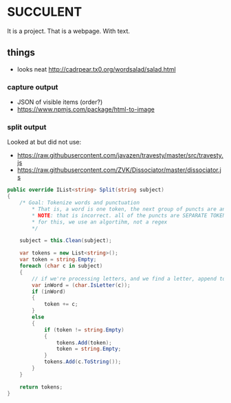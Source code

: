 # SUCCULENT

It is a project. That is a webpage. With text.

## things

- looks neat <http://cadrpear.tx0.org/wordsalad/salad.html>

### capture output

- JSON of visible items (order?)
- <https://www.npmjs.com/package/html-to-image>

### split output

Looked at but did not use:

- <https://raw.githubusercontent.com/javazen/travesty/master/src/travesty.js>
- <https://raw.githubusercontent.com/ZVK/Dissociator/master/dissociator.js>

```csharp
public override IList<string> Split(string subject)
{
    /* Goal: Tokenize words and punctuation
        * That is, a word is one token, the next group of puncts are another token
        * NOTE: that is incorrect. all of the puncts are SEPARATE TOKENS, not as a group
        * for this, we use an algortihm, not a regex
        */

    subject = this.Clean(subject);

    var tokens = new List<string>();
    var token = string.Empty;
    foreach (char c in subject)
    {
        // if we're processing letters, and we find a letter, append to word
        var inWord = (char.IsLetter(c));
        if (inWord)
        {
            token += c;
        }
        else
        {
            if (token != string.Empty)
            {
                tokens.Add(token);
                token = string.Empty;
            }
            tokens.Add(c.ToString());
        }
    }

    return tokens;
}
```
